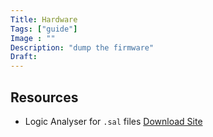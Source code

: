 ```yaml
---
Title: Hardware
Tags: ["guide"]
Image : ""
Description: "dump the firmware"
Draft: 
---
```

## Resources
- Logic Analyser for `.sal` files [Download Site](https://www.saleae.com/downloads/)
